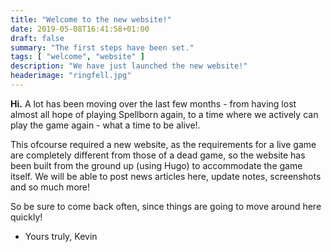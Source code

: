 ```yaml
---
title: "Welcome to the new website!"
date: 2019-05-08T16:41:58+01:00
draft: false
summary: "The first steps have been set."
tags: [ "welcome", "website" ]
description: "We have just launched the new website!"
headerimage: "ringfell.jpg"
---
```


**Hi.**
A lot has been moving over the last few months - from having lost almost all hope of playing Spellborn again, to a time where we actively can play the game again - what a time to be alive!.

This ofcourse required a new website, as the requirements for a live game are completely different from those of a dead game, so the website has been built from the ground up (using Hugo) to accommodate the game itself. We will be able to post news articles here, update notes, screenshots and so much more!

So be sure to come back often, since things are going to move around here quickly!

- Yours truly, Kevin
